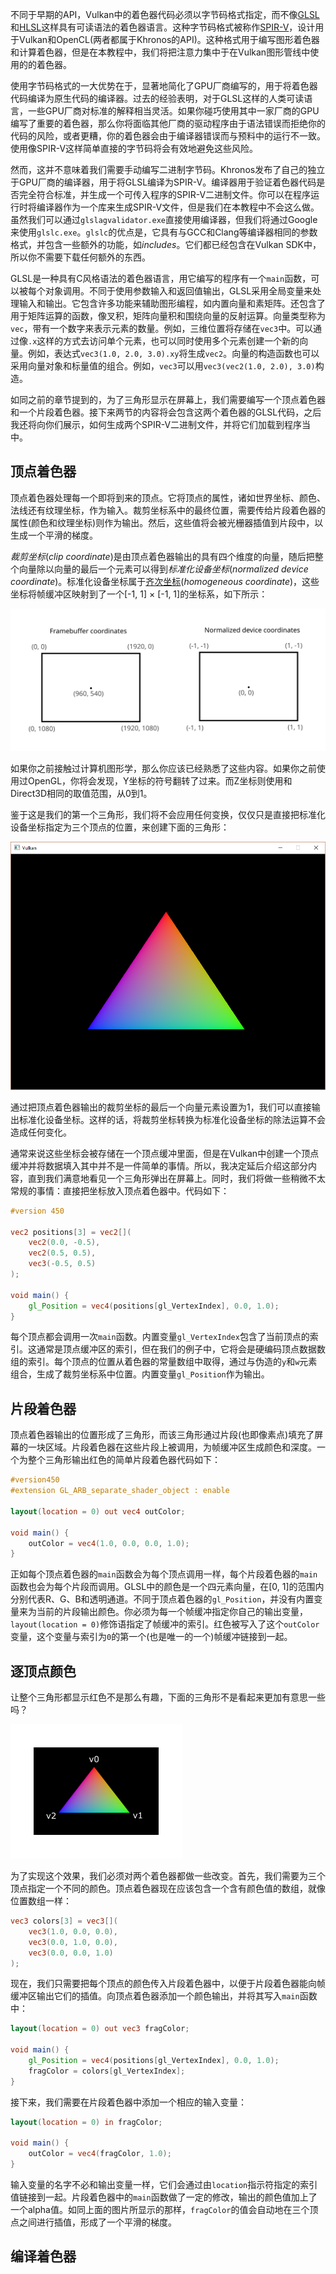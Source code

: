 不同于早期的API，Vulkan中的着色器代码必须以字节码格式指定，而不像[GLSL](https://en.wikipedia.org/wiki/OpenGL_Shading_Language)和[HLSL](https://en.wikipedia.org/wiki/High-Level_Shading_Language)这样具有可读语法的着色器语言。这种字节码格式被称作[SPIR-V](https://www.khronos.org/spir)，设计用于Vulkan和OpenCL(两者都属于Khronos的API)。这种格式用于编写图形着色器和计算着色器，但是在本教程中，我们将把注意力集中于在Vulkan图形管线中使用的的着色器。

使用字节码格式的一大优势在于，显著地简化了GPU厂商编写的，用于将着色器代码编译为原生代码的编译器。过去的经验表明，对于GLSL这样的人类可读语言，一些GPU厂商对标准的解释相当灵活。如果你碰巧使用其中一家厂商的GPU编写了重要的着色器，那么你将面临其他厂商的驱动程序由于语法错误而拒绝你的代码的风险，或者更糟，你的着色器会由于编译器错误而与预料中的运行不一致。使用像SPIR-V这样简单直接的字节码将会有效地避免这些风险。

然而，这并不意味着我们需要手动编写二进制字节码。Khronos发布了自己的独立于GPU厂商的编译器，用于将GLSL编译为SPIR-V。编译器用于验证着色器代码是否完全符合标准，并生成一个可传入程序的SPIR-V二进制文件。你可以在程序运行时将编译器作为一个库来生成SPIR-V文件，但是我们在本教程中不会这么做。虽然我们可以通过`glslagvalidator.exe`直接使用编译器，但我们将通过Google来使用`glslc.exe`。`glslc`的优点是，它具有与GCC和Clang等编译器相同的参数格式，并包含一些额外的功能，如*includes*。它们都已经包含在Vulkan SDK中，所以你不需要下载任何额外的东西。

GLSL是一种具有C风格语法的着色器语言，用它编写的程序有一个`main`函数，可以被每个对象调用。不同于使用参数输入和返回值输出，GLSL采用全局变量来处理输入和输出。它包含许多功能来辅助图形编程，如内置向量和素矩阵。还包含了用于矩阵运算的函数，像叉积，矩阵向量积和围绕向量的反射运算。向量类型称为`vec`，带有一个数字来表示元素的数量。例如，三维位置将存储在`vec3`中。可以通过像`.x`这样的方式去访问单个元素，也可以同时使用多个元素创建一个新的向量。例如，表达式`vec3(1.0, 2.0, 3.0).xy`将生成`vec2`。向量的构造函数也可以采用向量对象和标量值的组合。例如，`vec3`可以用`vec3(vec2(1.0, 2.0), 3.0)`构造。

如同之前的章节提到的，为了三角形显示在屏幕上，我们需要编写一个顶点着色器和一个片段着色器。接下来两节的内容将会包含这两个着色器的GLSL代码，之后我还将向你们展示，如何生成两个SPIR-V二进制文件，并将它们加载到程序当中。

## 顶点着色器

顶点着色器处理每一个即将到来的顶点。它将顶点的属性，诸如世界坐标、颜色、法线还有纹理坐标，作为输入。裁剪坐标系中的最终位置，需要传给片段着色器的属性(颜色和纹理坐标)则作为输出。然后，这些值将会被光栅器插值到片段中，以生成一个平滑的梯度。

*裁剪坐标*(*clip coordinate*)是由顶点着色器输出的具有四个维度的向量，随后把整个向量除以向量的最后一个元素可以得到*标准化设备坐标*(*normalized device coordinate*)。标准化设备坐标属于[齐次坐标](https://en.wikipedia.org/wiki/Homogeneous_coordinates)(*homogeneous coordinate*)，这些坐标将帧缓冲区映射到了一个[-1, 1] × [-1, 1]的坐标系，如下所示：

![](/images/normalized_device_coordinates.svg)

如果你之前接触过计算机图形学，那么你应该已经熟悉了这些内容。如果你之前使用过OpenGL，你将会发现，Y坐标的符号翻转了过来。而Z坐标则使用和Direct3D相同的取值范围，从0到1。

鉴于这是我们的第一个三角形，我们将不会应用任何变换，仅仅只是直接把标准化设备坐标指定为三个顶点的位置，来创建下面的三角形：

![](/images/triangle.png)

通过把顶点着色器输出的裁剪坐标的最后一个向量元素设置为1，我们可以直接输出标准化设备坐标。这样的话，将裁剪坐标转换为标准化设备坐标的除法运算不会造成任何变化。

通常来说这些坐标会被存储在一个顶点缓冲里面，但是在Vulkan中创建一个顶点缓冲并将数据填入其中并不是一件简单的事情。所以，我决定延后介绍这部分内容，直到我们满意地看见一个三角形弹出在屏幕上。同时，我们将做一些稍微不太常规的事情：直接把坐标放入顶点着色器中。代码如下：

```glsl
#version 450

vec2 positions[3] = vec2[](
    vec2(0.0, -0.5),
    vec2(0.5, 0.5),
    vec3(-0.5, 0.5)
);

void main() {
    gl_Position = vec4(positions[gl_VertexIndex], 0.0, 1.0);
}
```

每个顶点都会调用一次`main`函数。内置变量`gl_VertexIndex`包含了当前顶点的索引。这通常是顶点缓冲区的索引，但在我们的例子中，它将会是硬编码顶点数据数组的索引。每个顶点的位置从着色器的常量数组中取得，通过与伪造的`y`和`w`元素组合，生成了裁剪坐标系中位置。内置变量`gl_Position`作为输出。

## 片段着色器

顶点着色器输出的位置形成了三角形，而该三角形通过片段(也即像素点)填充了屏幕的一块区域。片段着色器在这些片段上被调用，为帧缓冲区生成颜色和深度。一个为整个三角形输出红色的简单片段着色器代码如下：

```glsl
#version450
#extension GL_ARB_separate_shader_object : enable

layout(location = 0) out vec4 outColor;

void main() {
    outColor = vec4(1.0, 0.0, 0.0, 1.0);
}
```

正如每个顶点着色器的`main`函数会为每个顶点调用一样，每个片段着色器的`main`函数也会为每个片段而调用。GLSL中的颜色是一个四元素向量，在[0, 1]的范围内分别代表R、G、B和透明通道。不同于顶点着色器的`gl_Position`，并没有内置变量来为当前的片段输出颜色。你必须为每一个帧缓冲指定你自己的输出变量，`layout(location = 0)`修饰语指定了帧缓冲的索引。红色被写入了这个`outColor`变量，这个变量与索引为`0`的第一个(也是唯一的一个)帧缓冲链接到一起。

## 逐顶点颜色

让整个三角形都显示红色不是那么有趣，下面的三角形不是看起来更加有意思一些吗？

![](/images/triangle_coordinates_colors.png)

为了实现这个效果，我们必须对两个着色器都做一些改变。首先，我们需要为三个顶点指定一个不同的颜色。顶点着色器现在应该包含一个含有颜色值的数组，就像位置数组一样：

```glsl
vec3 colors[3] = vec3[](
    vec3(1.0, 0.0, 0.0),
    vec3(0.0, 1.0, 0.0),
    vec3(0.0, 0.0, 1.0)
);
```

现在，我们只需要把每个顶点的颜色传入片段着色器中，以便于片段着色器能向帧缓冲区输出它们的插值。向顶点着色器添加一个颜色输出，并将其写入`main`函数中：

```glsl
layout(location = 0) out vec3 fragColor;

void main() {
    gl_Position = vec4(positions[gl_VertexIndex], 0.0, 1.0);
    fragColor = colors[gl_VertexIndex];
}
```

接下来，我们需要在片段着色器中添加一个相应的输入变量：

```glsl
layout(location = 0) in fragColor;

void main() {
    outColor = vec4(fragColor, 1.0);
}
```

输入变量的名字不必和输出变量一样，它们会通过由`location`指示符指定的索引值链接到一起。片段着色器中的`main`函数做了一定的修改，输出的颜色值加上了一个alpha值。如同上面的图片所显示的那样，`fragColor`的值会自动地在三个顶点之间进行插值，形成了一个平滑的梯度。

## 编译着色器